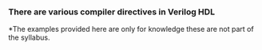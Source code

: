 ### There are various compiler directives in Verilog HDL

*The examples provided here are only for knowledge these are not part of the syllabus.
